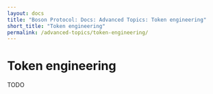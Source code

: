 ```yaml
---
layout: docs
title: "Boson Protocol: Docs: Advanced Topics: Token engineering"
short_title: "Token engineering"
permalink: /advanced-topics/token-engineering/
---
```


# Token engineering

TODO
